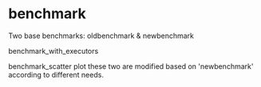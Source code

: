 # benchmark
Two base benchmarks: oldbenchmark & newbenchmark


benchmark_with_executors

benchmark_scatter plot
these two are modified based on 'newbenchmark' according to different needs.

